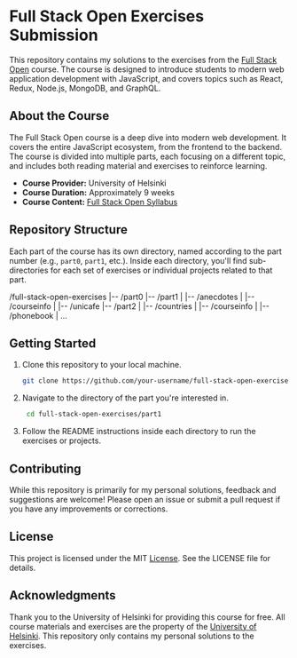 # Full Stack Open Exercises Submission

This repository contains my solutions to the exercises from the [Full Stack Open](https://fullstackopen.com/en/) course. The course is designed to introduce students to modern web application development with JavaScript, and covers topics such as React, Redux, Node.js, MongoDB, and GraphQL.

## About the Course

The Full Stack Open course is a deep dive into modern web development. It covers the entire JavaScript ecosystem, from the frontend to the backend. The course is divided into multiple parts, each focusing on a different topic, and includes both reading material and exercises to reinforce learning.

- **Course Provider:** University of Helsinki
- **Course Duration:** Approximately 9 weeks
- **Course Content:** [Full Stack Open Syllabus](https://fullstackopen.com/en/part0/general_info)

## Repository Structure

Each part of the course has its own directory, named according to the part number (e.g., `part0`, `part1`, etc.). Inside each directory, you'll find sub-directories for each set of exercises or individual projects related to that part.

/full-stack-open-exercises
|-- /part0
|-- /part1
| |-- /anecdotes
| |-- /courseinfo
| |-- /unicafe
|-- /part2
| |-- /countries
| |-- /courseinfo
| |-- /phonebook
| ...


## Getting Started

1. Clone this repository to your local machine.
   ```bash
   git clone https://github.com/your-username/full-stack-open-exercises.git
   

2. Navigate to the directory of the part you're interested in.
   ```bash
    cd full-stack-open-exercises/part1

3. Follow the README instructions inside each directory to run the exercises or projects.

## Contributing
While this repository is primarily for my personal solutions, feedback and suggestions are welcome! Please open an issue or submit a pull request if you have any improvements or corrections.

## License
This project is licensed under the MIT [License](./LICENSE.md). See the LICENSE file for details.

## Acknowledgments
Thank you to the University of Helsinki for providing this course for free.
All course materials and exercises are the property of the [University of Helsinki](https://www.helsinki.fi/en). This repository only contains my personal solutions to the exercises.

